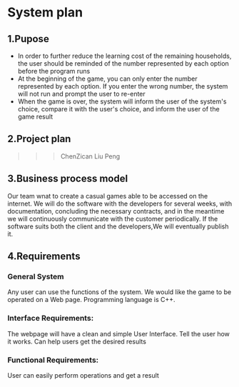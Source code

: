 # System plan   

## 1.Pupose

* In order to further reduce the learning cost of the remaining households, the user should be reminded of the number represented by each option before the program runs
* At the beginning of the game, you can only enter the number represented by each option. If you enter the wrong number, the system will not run and prompt the user to re-enter
* When the game is over, the system will inform the user of the system's choice, compare it with the user's choice, and inform the user of the game result

## 2.Project plan

>>>ChenZican
>>>Liu Peng
 
## 3.Business process model

Our team wnat to create a casual games able to be accessed on the internet.
We will do the software with the developers for several weeks, with documentation, concluding the necessary contracts, and in the meantime we will continuously communicate with the customer periodically.
If the software suits both the client and the developers,We will eventually publish it.

## 4.Requirements
### General System

Any user can use the functions of the system.
We would like the game to be operated on a Web page.
Programming language is C++.

### Interface Requirements:

The webpage will have a clean and simple User Interface.
Tell the user how it works.
Can help users get the desired results

### Functional Requirements:
User can easily perform operations and get a result

